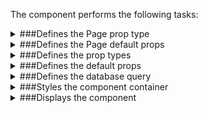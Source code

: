 The component performs the following tasks:

<details>
	<summary>###Defines the Page prop type

</summary>
</details>

<details>
	<summary>###Defines the Page default props

</summary>
</details>

<details>
	<summary>###Defines the prop types

</summary>
</details>

<details>
	<summary>###Defines the default props

</summary>
</details>

<details>
	<summary>###Defines the database query

</summary>
</details>

<details>
	<summary>###Styles the component container

</summary>
</details>

<details>
	<summary>###Displays the component

</summary>
</details>

